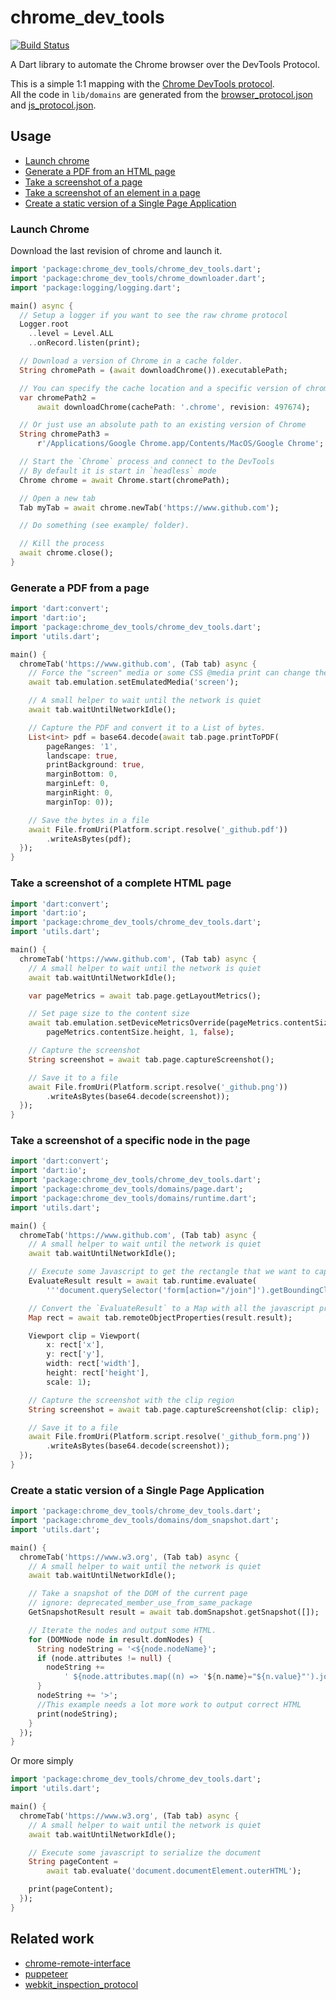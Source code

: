 # chrome_dev_tools

[![Build Status](https://travis-ci.org/xvrh/chrome_dev_tools.svg?branch=master)](https://travis-ci.org/xvrh/chrome_dev_tools)

A Dart library to automate the Chrome browser over the DevTools Protocol.

This is a simple 1:1 mapping with the [Chrome DevTools protocol](https://chromedevtools.github.io/devtools-protocol/).  
All the code in `lib/domains` are generated from the [browser_protocol.json](https://raw.githubusercontent.com/ChromeDevTools/devtools-protocol/master/json/browser_protocol.json) and [js_protocol.json](https://raw.githubusercontent.com/ChromeDevTools/devtools-protocol/master/json/js_protocol.json).


## Usage
* [Launch chrome](#launch-chrome)  
* [Generate a PDF from an HTML page](#generate-a-pdf-from-a-page)  
* [Take a screenshot of a page](#take-a-screenshot-of-a-complete-html-page)  
* [Take a screenshot of an element in a page](#take-a-screenshot-of-a-specific-node-in-the-page)  
* [Create a static version of a Single Page Application](#create-a-static-version-of-a-single-page-application)  

### Launch Chrome

Download the last revision of chrome and launch it.
```dart
import 'package:chrome_dev_tools/chrome_dev_tools.dart';
import 'package:chrome_dev_tools/chrome_downloader.dart';
import 'package:logging/logging.dart';

main() async {
  // Setup a logger if you want to see the raw chrome protocol
  Logger.root
    ..level = Level.ALL
    ..onRecord.listen(print);

  // Download a version of Chrome in a cache folder.
  String chromePath = (await downloadChrome()).executablePath;

  // You can specify the cache location and a specific version of chrome
  var chromePath2 =
      await downloadChrome(cachePath: '.chrome', revision: 497674);

  // Or just use an absolute path to an existing version of Chrome
  String chromePath3 =
      r'/Applications/Google Chrome.app/Contents/MacOS/Google Chrome';

  // Start the `Chrome` process and connect to the DevTools
  // By default it is start in `headless` mode
  Chrome chrome = await Chrome.start(chromePath);

  // Open a new tab
  Tab myTab = await chrome.newTab('https://www.github.com');

  // Do something (see example/ folder).

  // Kill the process
  await chrome.close();
}
```

### Generate a PDF from a page

```dart
import 'dart:convert';
import 'dart:io';
import 'package:chrome_dev_tools/chrome_dev_tools.dart';
import 'utils.dart';

main() {
  chromeTab('https://www.github.com', (Tab tab) async {
    // Force the "screen" media or some CSS @media print can change the look
    await tab.emulation.setEmulatedMedia('screen');

    // A small helper to wait until the network is quiet
    await tab.waitUntilNetworkIdle();

    // Capture the PDF and convert it to a List of bytes.
    List<int> pdf = base64.decode(await tab.page.printToPDF(
        pageRanges: '1',
        landscape: true,
        printBackground: true,
        marginBottom: 0,
        marginLeft: 0,
        marginRight: 0,
        marginTop: 0));

    // Save the bytes in a file
    await File.fromUri(Platform.script.resolve('_github.pdf'))
        .writeAsBytes(pdf);
  });
}
```

### Take a screenshot of a complete HTML page

```dart
import 'dart:convert';
import 'dart:io';
import 'package:chrome_dev_tools/chrome_dev_tools.dart';
import 'utils.dart';

main() {
  chromeTab('https://www.github.com', (Tab tab) async {
    // A small helper to wait until the network is quiet
    await tab.waitUntilNetworkIdle();

    var pageMetrics = await tab.page.getLayoutMetrics();

    // Set page size to the content size
    await tab.emulation.setDeviceMetricsOverride(pageMetrics.contentSize.width,
        pageMetrics.contentSize.height, 1, false);

    // Capture the screenshot
    String screenshot = await tab.page.captureScreenshot();

    // Save it to a file
    await File.fromUri(Platform.script.resolve('_github.png'))
        .writeAsBytes(base64.decode(screenshot));
  });
}
```

### Take a screenshot of a specific node in the page
```dart
import 'dart:convert';
import 'dart:io';
import 'package:chrome_dev_tools/chrome_dev_tools.dart';
import 'package:chrome_dev_tools/domains/page.dart';
import 'package:chrome_dev_tools/domains/runtime.dart';
import 'utils.dart';

main() {
  chromeTab('https://www.github.com', (Tab tab) async {
    // A small helper to wait until the network is quiet
    await tab.waitUntilNetworkIdle();

    // Execute some Javascript to get the rectangle that we want to capture
    EvaluateResult result = await tab.runtime.evaluate(
        '''document.querySelector('form[action="/join"]').getBoundingClientRect();''');

    // Convert the `EvaluateResult` to a Map with all the javascript properties
    Map rect = await tab.remoteObjectProperties(result.result);

    Viewport clip = Viewport(
        x: rect['x'],
        y: rect['y'],
        width: rect['width'],
        height: rect['height'],
        scale: 1);

    // Capture the screenshot with the clip region
    String screenshot = await tab.page.captureScreenshot(clip: clip);

    // Save it to a file
    await File.fromUri(Platform.script.resolve('_github_form.png'))
        .writeAsBytes(base64.decode(screenshot));
  });
}
```

### Create a static version of a Single Page Application
```dart
import 'package:chrome_dev_tools/chrome_dev_tools.dart';
import 'package:chrome_dev_tools/domains/dom_snapshot.dart';
import 'utils.dart';

main() {
  chromeTab('https://www.w3.org', (Tab tab) async {
    // A small helper to wait until the network is quiet
    await tab.waitUntilNetworkIdle();

    // Take a snapshot of the DOM of the current page
    // ignore: deprecated_member_use_from_same_package
    GetSnapshotResult result = await tab.domSnapshot.getSnapshot([]);

    // Iterate the nodes and output some HTML.
    for (DOMNode node in result.domNodes) {
      String nodeString = '<${node.nodeName}';
      if (node.attributes != null) {
        nodeString +=
            ' ${node.attributes.map((n) => '${n.name}="${n.value}"').join(' ')}';
      }
      nodeString += '>';
      //This example needs a lot more work to output correct HTML
      print(nodeString);
    }
  });
}
```
Or more simply
```dart
import 'package:chrome_dev_tools/chrome_dev_tools.dart';
import 'utils.dart';

main() {
  chromeTab('https://www.w3.org', (Tab tab) async {
    // A small helper to wait until the network is quiet
    await tab.waitUntilNetworkIdle();

    // Execute some javascript to serialize the document
    String pageContent =
        await tab.evaluate('document.documentElement.outerHTML');

    print(pageContent);
  });
}
```

## Related work
 * [chrome-remote-interface](https://github.com/cyrus-and/chrome-remote-interface)
 * [puppeteer](https://github.com/GoogleChrome/puppeteer)
 * [webkit_inspection_protocol](https://github.com/google/webkit_inspection_protocol.dart)